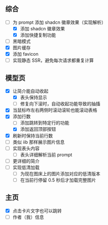 ## 综合
- [ ] 为 prompt 添加 shadcn 徽章效果（实现解析）
  - [x] 添加 shadcn 徽章效果
  - [x] 添加快捷复制功能
- [ ] 黑暗模式
- [x] 图片缓存
- [x] 添加 favicon
- [ ] 实现静态 SSR，避免每次请求都重复计算

## 模型页
- [x] 让简介能自动收起
  - [x] 表头保持显示
  - [ ] 修复向下滚时，自动收起功能导致的抽搐
- [x] 当鼠标咋左右两侧时滚动滚轮也能滚动表格
- [x] 添加行数
  - [ ] 添加跳转到特定行的功能
  - [x] 添加返回顶部按钮
- [x] 刷新时保持当前行数
- [ ] 类似 iib 那样展示图片信息
- [ ] 实现表头内容
  - [ ] 表头详细解析当前 prompt
- [ ] 更详细的简介
- [ ] 实现低清加载
  - [ ] 为现在图床上的图片添加对应的低清版本
  - [ ] 在当前行停留 0.5 秒后才加载完整图片

## 主页
- [x] 点击卡片文字也可以跳转
- [ ] 作者（我）信息